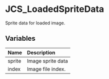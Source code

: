 # JCS_LoadedSpriteData

Sprite data for loaded image.

## Variables

| Name | Description |
|:---|:---|
| sprite | Image sprite data |
| index | Image file index. |
